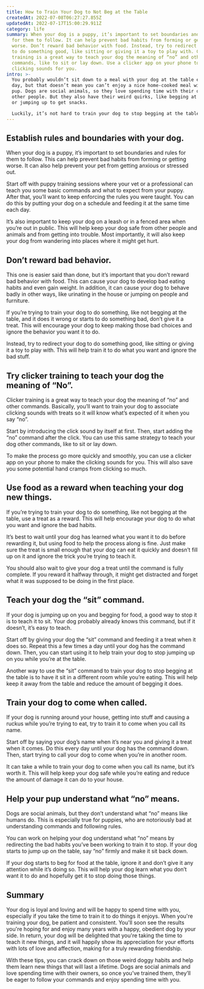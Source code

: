 ```yaml
---
title: How to Train Your Dog to Not Beg at the Table
createdAt: 2022-07-08T06:27:27.855Z
updatedAt: 2022-07-17T15:00:29.911Z
category: life
summary: When your dog is a puppy, it’s important to set boundaries and rules
  for them to follow. It can help prevent bad habits from forming or getting
  worse. Don’t reward bad behavior with food. Instead, try to redirect your dog
  to do something good, like sitting or giving it a toy to play with. Clicker
  training is a great way to teach your dog the meaning of “no” and other
  commands, like to sit or lay down. Use a clicker app on your phone to make the
  clicking sounds for you.
intro: >-
  You probably wouldn’t sit down to a meal with your dog at the table every
  day, but that doesn’t mean you can’t enjoy a nice home-cooked meal with your
  pup. Dogs are social animals, so they love spending time with their owners and
  other people. But they also have their weird quirks, like begging at the table
  or jumping up to get snacks. 

  Luckily, it’s not hard to train your dog to stop begging at the table and other bad habits. They just take some patience and dedication to follow through on commands until your dog gets it. With these tips, you can crack down on those weird doggy habits and help them learn new things that will last a lifetime. Read on for advice on how to train your dog to stop begging at the table and other tricks as well as tricks from nutritionist Victoria SchENDler
---
```


## Establish rules and boundaries with your dog.

When your dog is a puppy, it’s important to set boundaries and rules for them to follow. This can help prevent bad habits from forming or getting worse. It can also help prevent your pet from getting anxious or stressed out.

Start off with puppy training sessions where your vet or a professional can teach you some basic commands and what to expect from your puppy. After that, you’ll want to keep enforcing the rules you were taught. You can do this by putting your dog on a schedule and feeding it at the same time each day.

It’s also important to keep your dog on a leash or in a fenced area when you’re out in public. This will help keep your dog safe from other people and animals and from getting into trouble. Most importantly, it will also keep your dog from wandering into places where it might get hurt.

## Don’t reward bad behavior.

This one is easier said than done, but it’s important that you don’t reward bad behavior with food. This can cause your dog to develop bad eating habits and even gain weight. In addition, it can cause your dog to behave badly in other ways, like urinating in the house or jumping on people and furniture.

If you’re trying to train your dog to do something, like not begging at the table, and it does it wrong or starts to do something bad, don’t give it a treat. This will encourage your dog to keep making those bad choices and ignore the behavior you want it to do.

Instead, try to redirect your dog to do something good, like sitting or giving it a toy to play with. This will help train it to do what you want and ignore the bad stuff.

## Try clicker training to teach your dog the meaning of “No”.

Clicker training is a great way to teach your dog the meaning of “no” and other commands. Basically, you’ll want to train your dog to associate clicking sounds with treats so it will know what’s expected of it when you say “no”.

Start by introducing the click sound by itself at first. Then, start adding the “no” command after the click. You can use this same strategy to teach your dog other commands, like to sit or lay down.

To make the process go more quickly and smoothly, you can use a clicker app on your phone to make the clicking sounds for you. This will also save you some potential hand cramps from clicking so much.

## Use food as a reward when teaching your dog new things.

If you’re trying to train your dog to do something, like not begging at the table, use a treat as a reward. This will help encourage your dog to do what you want and ignore the bad habits.

It’s best to wait until your dog has learned what you want it to do before rewarding it, but using food to help the process along is fine. Just make sure the treat is small enough that your dog can eat it quickly and doesn’t fill up on it and ignore the trick you’re trying to teach it.

You should also wait to give your dog a treat until the command is fully complete. If you reward it halfway through, it might get distracted and forget what it was supposed to be doing in the first place.

## Teach your dog the “sit” command.

If your dog is jumping up on you and begging for food, a good way to stop it is to teach it to sit. Your dog probably already knows this command, but if it doesn’t, it’s easy to teach.

Start off by giving your dog the “sit” command and feeding it a treat when it does so. Repeat this a few times a day until your dog has the command down. Then, you can start using it to help train your dog to stop jumping up on you while you’re at the table.

Another way to use the “sit” command to train your dog to stop begging at the table is to have it sit in a different room while you’re eating. This will help keep it away from the table and reduce the amount of begging it does.

## Train your dog to come when called.

If your dog is running around your house, getting into stuff and causing a ruckus while you’re trying to eat, try to train it to come when you call its name.

Start off by saying your dog’s name when it’s near you and giving it a treat when it comes. Do this every day until your dog has the command down. Then, start trying to call your dog to come when you’re in another room.

It can take a while to train your dog to come when you call its name, but it’s worth it. This will help keep your dog safe while you’re eating and reduce the amount of damage it can do to your house.

## Help your pup understand what “no” means.

Dogs are social animals, but they don’t understand what “no” means like humans do. This is especially true for puppies, who are notoriously bad at understanding commands and following rules.

You can work on helping your dog understand what “no” means by redirecting the bad habits you’ve been working to train it to stop. If your dog starts to jump up on the table, say “no” firmly and make it sit back down.

If your dog starts to beg for food at the table, ignore it and don’t give it any attention while it’s doing so. This will help your dog learn what you don’t want it to do and hopefully get it to stop doing those things.

## Summary

Your dog is loyal and loving and will be happy to spend time with you, especially if you take the time to train it to do things it enjoys. When you're training your dog, be patient and consistent. You'll soon see the results you're hoping for and enjoy many years with a happy, obedient dog by your side. In return, your dog will be delighted that you're taking the time to teach it new things, and it will happily show its appreciation for your efforts with lots of love and affection, making for a truly rewarding friendship.

With these tips, you can crack down on those weird doggy habits and help them learn new things that will last a lifetime. Dogs are social animals and love spending time with their owners, so once you’ve trained them, they’ll be eager to follow your commands and enjoy spending time with you.
